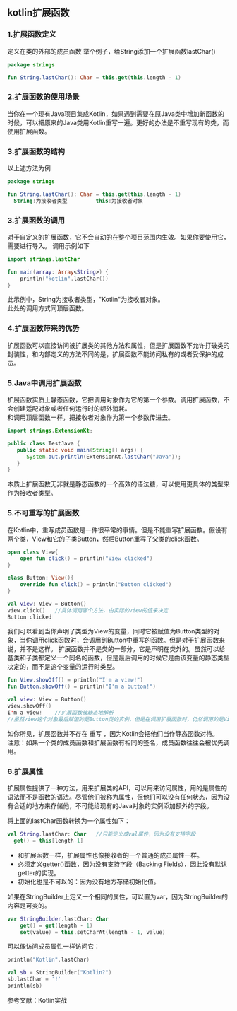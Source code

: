 ## kotlin扩展函数

### 1.扩展函数定义
定义在类的外部的成员函数
举个例子，给String添加一个扩展函数lastChar()

```kotlin
package strings

fun String.lastChar(): Char = this.get(this.length - 1)
```

### 2.扩展函数的使用场景
当你在一个现有Java项目集成Kotlin，如果遇到需要在原Java类中增加新函数的时候，可以把原来的Java类用Kotlin重写一遍。更好的办法是不重写现有的类，而使用扩展函数。

### 3.扩展函数的结构
以上述方法为例  

```kotlin
package strings

fun String.lastChar(): Char = this.get(this.length - 1)
  String:为接收者类型         this:为接收者对象
```
### 3.扩展函数的调用
对于自定义的扩展函数，它不会自动的在整个项目范围内生效。如果你要使用它，需要进行导入。
调用示例如下  

```kotlin
import strings.lastChar

fun main(array: Array<String>) {
    println("kotlin".lastChar())
}
```
此示例中，String为接收者类型，"Kotlin"为接收者对象。  
此处的调用方式同顶层函数。

### 4.扩展函数带来的优势
扩展函数可以直接访问被扩展类的其他方法和属性，但是扩展函数不允许打破类的封装性，和内部定义的方法不同的是，扩展函数不能访问私有的或者受保护的成员。

### 5.Java中调用扩展函数
扩展函数实质上静态函数，它把调用对象作为它的第一个参数。调用扩展函数，不会创建适配对象或者任何运行时的额外消耗。  
和调用顶层函数一样，把接收者对象作为第一个参数传进去。

```java
import strings.ExtensionKt;

public class TestJava {
   public static void main(String[] args) {
      System.out.println(ExtensionKt.lastChar("Java"));
   }
}
```
本质上扩展函数无非就是静态函数的一个高效的语法糖，可以使用更具体的类型来作为接收者类型。

### 5.不可重写的扩展函数
在Kotlin中，重写成员函数是一件很平常的事情。但是不能重写扩展函数。假设有两个类，View和它的子类Button，然后Button重写了父类的click函数。

```kotlin
open class View{
    open fun click() = println("View clicked")
}

class Button: View(){
    override fun click() = println("Button clicked")
}

val view: View = Button()
view.click()   //具体调用哪个方法，由实际的view的值来决定
Button clicked
```
我们可以看到当你声明了类型为View的变量，同时它被赋值为Button类型的对象，当你调用click函数时，会调用到Button中重写的函数。但是对于扩展函数来说，并不是这样。
扩展函数并不是类的一部分，它是声明在类外的。虽然可以给基类和子类都定义一个同名的函数，但是最后调用的时候它是由该变量的静态类型决定的，而不是这个变量的运行时类型。

```kotlin
fun View.showOff() = println("I'm a view!")
fun Button.showOff() = println("I'm a button!")

val view: View = Button()
view.showOff()
I'm a view!    //扩展函数被静态地解析
//虽然view这个对象最后赋值的是Button类的实例，但是在调用扩展函数时，仍然调用的是View类中的showOff扩展函数。
```
如你所见，扩展函数并不存在 重写 ，因为Kotlin会把他们当作静态函数对待。  
注意：如果一个类的成员函数和扩展函数有相同的签名，成员函数往往会被优先调用。

### 6.扩展属性
扩展属性提供了一种方法，用来扩展类的API，可以用来访问属性，用的是属性的语法而不是函数的语法。尽管他们被称为属性，但他们可以没有任何状态，因为没有合适的地方来存储他，不可能给现有的Java对象的实例添加额外的字段。

将上面的lastChar函数转换为一个属性如下：

```kotlin
val String.lastChar: Char   //只能定义成val属性，因为没有支持字段
  get() = this[length-1]
```
* 和扩展函数一样，扩展属性也像接收者的一个普通的成员属性一样。
* 必须定义getter()函数，因为没有支持字段（Backing Fields），因此没有默认getter的实现。
* 初始化也是不可以的：因为没有地方存储初始化值。

如果在StringBuilder上定义一个相同的属性，可以置为var，因为StringBuilder的内容是可变的。

```kotlin
var StringBuilder.lastChar: Char
    get() = get(length - 1)
    set(value) = this.setCharAt(length - 1, value)
```
可以像访问成员属性一样访问它：

```kotlin
println("Kotlin".lastChar)

val sb = StringBuilder("Kotlin?")
sb.lastChar = '!'
println(sb)
```


参考文献：Kotlin实战

